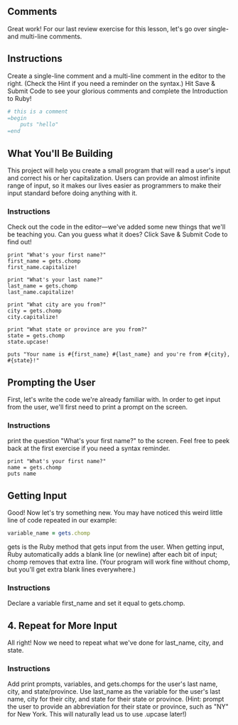 
## Comments
Great work! For our last review exercise for this lesson, let's go over single- and multi-line comments.

## Instructions
Create a single-line comment and a multi-line comment in the editor to the right. (Check the Hint if you need a reminder on the syntax.) Hit Save & Submit Code to see your glorious comments and complete the Introduction to Ruby!

```ruby
# this is a comment
=begin
    puts "hello"
=end
```
## What You'll Be Building
This project will help you create a small program that will read a user's input and correct his or her capitalization. Users can provide an almost infinite range of input, so it makes our lives easier as programmers to make their input standard before doing anything with it.

### Instructions
Check out the code in the editor—we've added some new things that we'll be teaching you. Can you guess what it does? Click Save & Submit Code to find out!

```
print "What's your first name?"
first_name = gets.chomp
first_name.capitalize!

print "What's your last name?"
last_name = gets.chomp
last_name.capitalize!

print "What city are you from?"
city = gets.chomp
city.capitalize!

print "What state or province are you from?"
state = gets.chomp
state.upcase!

puts "Your name is #{first_name} #{last_name} and you're from #{city}, #{state}!"
```

## Prompting the User
First, let's write the code we're already familiar with. In order to get input from the user, we'll first need to print a prompt on the screen.

### Instructions
print the question "What's your first name?" to the screen. Feel free to peek back at the first exercise if you need a syntax reminder.
```
print "What's your first name?"
name = gets.chomp
puts name
```

## Getting Input
Good! Now let's try something new. You may have noticed this weird little line of code repeated in our example:
```ruby
variable_name = gets.chomp
```
gets is the Ruby method that gets input from the user. When getting input, Ruby automatically adds a blank line (or newline) after each bit of input; chomp removes that extra line. (Your program will work fine without chomp, but you'll get extra blank lines everywhere.)

### Instructions
Declare a variable first_name and set it equal to gets.chomp.

## 4. Repeat for More Input
All right! Now we need to repeat what we've done for last_name, city, and state.

### Instructions
Add print prompts, variables, and gets.chomps for the user's last name, city, and state/province. Use last_name as the variable for the user's last name, city for their city, and state for their state or province. (Hint: prompt the user to provide an abbreviation for their state or province, such as "NY" for New York. This will naturally lead us to use .upcase later!)